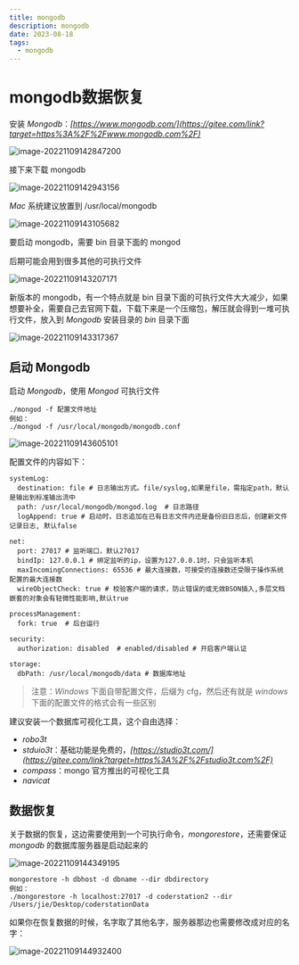 ```yaml
---
title: mongodb
description: mongodb
date: 2023-08-18
tags:
  - mongodb
---
```

# mongodb数据恢复

安装 *Mongodb*：*[https://www.mongodb.com/](https://gitee.com/link?target=https%3A%2F%2Fwww.mongodb.com%2F)*

![image-20221109142847200](https://xiejie-typora.oss-cn-chengdu.aliyuncs.com/2022-11-09-062847.png)

接下来下载 mongodb

![image-20221109142943156](https://xiejie-typora.oss-cn-chengdu.aliyuncs.com/2022-11-09-062943.png)

*Mac* 系统建议放置到 /usr/local/mongodb

![image-20221109143105682](https://xiejie-typora.oss-cn-chengdu.aliyuncs.com/2022-11-09-063106.png)

要启动 mongodb，需要 bin 目录下面的 mongod

后期可能会用到很多其他的可执行文件

![image-20221109143207171](https://xiejie-typora.oss-cn-chengdu.aliyuncs.com/2022-11-09-063207.png)

新版本的 mongodb，有一个特点就是 bin 目录下面的可执行文件大大减少，如果想要补全，需要自己去官网下载，下载下来是一个压缩包，解压就会得到一堆可执行文件，放入到 *Mongodb* 安装目录的 *bin* 目录下面

![image-20221109143317367](https://xiejie-typora.oss-cn-chengdu.aliyuncs.com/2022-11-09-063317.png)

## 启动 Mongodb

启动 *Mongodb*，使用 *Mongod* 可执行文件

```
./mongod -f 配置文件地址
例如：
./mongod -f /usr/local/mongodb/mongodb.conf
```

![image-20221109143605101](https://xiejie-typora.oss-cn-chengdu.aliyuncs.com/2022-11-09-063605.png)

配置文件的内容如下：

```
systemLog:
  destination: file # 日志输出方式。file/syslog,如果是file，需指定path，默认是输出到标准输出流中
  path: /usr/local/mongodb/mongod.log  # 日志路径
  logAppend: true # 启动时，日志追加在已有日志文件内还是备份旧日志后，创建新文件记录日志, 默认false

net:
  port: 27017 # 监听端口，默认27017
  bindIp: 127.0.0.1 # 绑定监听的ip，设置为127.0.0.1时，只会监听本机
  maxIncomingConnections: 65536 # 最大连接数，可接受的连接数还受限于操作系统配置的最大连接数
  wireObjectCheck: true # 校验客户端的请求，防止错误的或无效BSON插入,多层文档嵌套的对象会有轻微性能影响,默认true

processManagement:
  fork: true  # 后台运行

security:
  authorization: disabled  # enabled/disabled # 开启客户端认证

storage:
  dbPath: /usr/local/mongodb/data # 数据库地址
```

> 注意：*Windows* 下面自带配置文件，后缀为 cfg，然后还有就是 *windows* 下面的配置文件的格式会有一些区别

建议安装一个数据库可视化工具，这个自由选择：

- *robo3t*
- *stduio3t*：基础功能是免费的，*[https://studio3t.com/](https://gitee.com/link?target=https%3A%2F%2Fstudio3t.com%2F)*
- *compass*：mongo 官方推出的可视化工具
- *navicat*

## 数据恢复

关于数据的恢复，这边需要使用到一个可执行命令，*mongorestore*，还需要保证 *mongodb* 的数据库服务器是启动起来的

![image-20221109144349195](https://xiejie-typora.oss-cn-chengdu.aliyuncs.com/2022-11-09-064349.png)

```
mongorestore -h dbhost -d dbname --dir dbdirectory
例如：
./mongorestore -h localhost:27017 -d coderstation2 --dir /Users/jie/Desktop/coderstationData
```

如果你在恢复数据的时候，名字取了其他名字，服务器那边也需要修改成对应的名字：

![image-20221109144932400](https://xiejie-typora.oss-cn-chengdu.aliyuncs.com/2022-11-09-064932.png)
